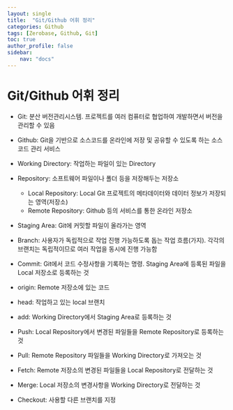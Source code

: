 ```yaml
---
layout: single
title:  "Git/Github 어휘 정리"
categories: Github
tags: [Zerobase, Github, Git]
toc: true
author_profile: false
sidebar:
    nav: "docs"
---
```


# Git/Github 어휘 정리

* Git: 분산 버전관리시스템. 프로젝트를 여러 컴퓨터로 협업하여 개발하면서 버전을 관리할 수 있음
* Github: Git을 기반으로 소스코드를 온라인에 저장 및 공유할 수 있도록 하는 소스코드 관리 서비스
* Working Directory: 작업하는 파일이 있는 Directory
* Repository: 소프트웨어 파일이나 폴더 등을 저장해두는 저장소
    * Local Repository: Local Git 프로젝트의 메타데이터와 데이터 정보가 저장되는 영역(저장소)
    * Remote Repository: Github 등의 서비스를 통한 온라인 저장소

* Staging Area: Git에 커밋할 파일이 올라가는 영역
* Branch: 사용자가 독립적으로 작업 진행 가능하도록 돕는 작업 흐름(가지). 각각의 브랜치는 독립적이므로 여러 작업을 동시에 진행 가능함
* Commit: Git에서 코드 수정사항을 기록하는 명령. Staging Area에 등록된 파일을 Local 저장소로 등록하는 것
* origin: Remote 저장소에 있는 코드
* head: 작업하고 있는 local 브랜치
* add:  Working Directory에서 Staging Area로 등록하는 것
* Push: Local Repository에서 변경된 파일들을 Remote Repository로 등록하는 것
* Pull: Remote Repository 파일들을 Working Directory로 가져오는 것
* Fetch: Remote 저장소의 변경된 파일들을 Local Repository로 전달하는 것
* Merge: Local 저장소의 변경사항을 Working Directory로 전달하는 것
* Checkout: 사용할 다른 브랜치를 지정